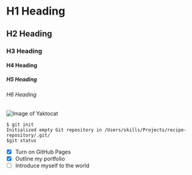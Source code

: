 # H1 Heading
## H2 Heading
### H3 Heading
#### H4 Heading
##### H5 Heading
###### H6 Heading

![Image of Yaktocat](https://octodex.github.com/images/yaktocat.png)


```
$ git init
Initialized empty Git repository in /Users/skills/Projects/recipe-repository/.git/
$git status
```

- [x] Turn on GitHub Pages
- [x] Outline my portfolio
- [ ] Introduce myself to the world
